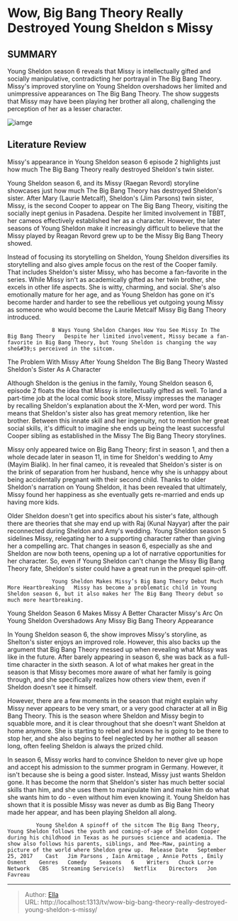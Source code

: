 # Wow, Big Bang Theory Really Destroyed Young Sheldon s Missy


## SUMMARY 



  Young Sheldon season 6 reveals that Missy is intellectually gifted and socially manipulative, contradicting her portrayal in The Big Bang Theory.   Missy&#39;s improved storyline on Young Sheldon overshadows her limited and unimpressive appearances on The Big Bang Theory.   The show suggests that Missy may have been playing her brother all along, challenging the perception of her as a lesser character.  

![iamge](https://static1.srcdn.com/wordpress/wp-content/uploads/2022/10/Missy-Young-Sheldon-Big-Bang-Theory.jpg)

## Literature Review
Missy&#39;s appearance in Young Sheldon season 6 episode 2 highlights just how much The Big Bang Theory really destroyed Sheldon&#39;s twin sister. 




Young Sheldon season 6, and its Missy (Raegan Revord) storyline showcases just how much The Big Bang Theory has destroyed Sheldon&#39;s sister. After Mary (Laurie Metcalf), Sheldon&#39;s (Jim Parsons) twin sister, Missy, is the second Cooper to appear on The Big Bang Theory, visiting the socially inept genius in Pasadena. Despite her limited involvement in TBBT, her cameos effectively established her as a character. However, the later seasons of Young Sheldon make it increasingly difficult to believe that the Missy played by Reagan Revord grew up to be the Missy Big Bang Theory showed.




Instead of focusing its storytelling on Sheldon, Young Sheldon diversifies its storytelling and also gives ample focus on the rest of the Cooper family. That includes Sheldon&#39;s sister Missy, who has become a fan-favorite in the series. While Missy isn&#39;t as academically gifted as her twin brother, she excels in other life aspects. She is witty, charming, and social. She&#39;s also emotionally mature for her age, and as Young Sheldon has gone on it&#39;s become harder and harder to see the rebellious yet outgoing young Missy as someone who would become the Laurie Metcalf Missy Big Bang Theory introduced.

                  8 Ways Young Sheldon Changes How You See Missy In The Big Bang Theory   Despite her limited involvement, Missy became a fan-favorite in Big Bang Theory, but Young Sheldon is changing the way she&#39;s perceived in the sitcom.    


 The Problem With Missy After Young Sheldon 
The Big Bang Theory Wasted Sheldon&#39;s Sister As A Character
          




Although Sheldon is the genius in the family, Young Sheldon season 6, episode 2 floats the idea that Missy is intellectually gifted as well. To land a part-time job at the local comic book store, Missy impresses the manager by recalling Sheldon&#39;s explanation about the X-Men, word per word. This means that Sheldon&#39;s sister also has great memory retention, like her brother. Between this innate skill and her ingenuity, not to mention her great social skills, it&#39;s difficult to imagine she ends up being the least successful Cooper sibling as established in the Missy The Big Bang Theory storylines.

Missy only appeared twice on Big Bang Theory; first in season 1, and then a whole decade later in season 11, in time for Sheldon&#39;s wedding to Amy (Mayim Bialik). In her final cameo, it is revealed that Sheldon&#39;s sister is on the brink of separation from her husband, hence why she is unhappy about being accidentally pregnant with their second child. Thanks to older Sheldon&#39;s narration on Young Sheldon, it has been revealed that ultimately, Missy found her happiness as she eventually gets re-married and ends up having more kids.




Older Sheldon doesn&#39;t get into specifics about his sister&#39;s fate, although there are theories that she may end up with Raj (Kunal Nayyar) after the pair reconnected during Sheldon and Amy&#39;s wedding. Young Sheldon season 5 sidelines Missy, relegating her to a supporting character rather than giving her a compelling arc. That changes in season 6, especially as she and Sheldon are now both teens, opening up a lot of narrative opportunities for her character. So, even if Young Sheldon can&#39;t change the Missy Big Bang Theory fate, Sheldon&#39;s sister could have a great run in the prequel spin-off.

                  Young Sheldon Makes Missy’s Big Bang Theory Debut Much More Heartbreaking   Missy has become a problematic child in Young Sheldon season 6, but it also makes her The Big Bang Theory debut so much more heartbreaking.     



 Young Sheldon Season 6 Makes Missy A Better Character 
Missy&#39;s Arc On Young Sheldon Overshadows Any Missy Big Bang Theory Appearance
         




In Young Sheldon season 6, the show improves Missy&#39;s storyline, as Shelton&#39;s sister enjoys an improved role. However, this also backs up the argument that Big Bang Theory messed up when revealing what Missy was like in the future. After barely appearing in season 6, she was back as a full-time character in the sixth season. A lot of what makes her great in the season is that Missy becomes more aware of what her family is going through, and she specifically realizes how others view them, even if Sheldon doesn&#39;t see it himself.

However, there are a few moments in the season that might explain why Missy never appears to be very smart, or a very good character at all in Big Bang Theory. This is the season where Sheldon and Missy begin to squabble more, and it is clear throughout that she doesn&#39;t want Sheldon at home anymore. She is starting to rebel and knows he is going to be there to stop her, and she also begins to feel neglected by her mother all season long, often feeling Sheldon is always the prized child.




In season 6, Missy works hard to convince Sheldon to never give up hope and accept his admission to the summer program in Germany. However, it isn&#39;t because she is being a good sister. Instead, Missy just wants Sheldon gone. It has become the norm that Sheldon&#39;s sister has much better social skills than him, and she uses them to manipulate him and make him do what she wants him to do - even without him even knowing it. Young Sheldon has shown that it is possible Missy was never as dumb as Big Bang Theory made her appear, and has been playing Sheldon all along.

             Young Sheldon A spinoff of the sitcom The Big Bang Theory, Young Sheldon follows the youth and coming-of-age of Sheldon Cooper during his childhood in Texas as he pursues science and academia. The show also follows his parents, siblings, and Mee-Maw, painting a picture of the world where Sheldon grew up.  Release Date   September 25, 2017    Cast   Jim Parsons , Iain Armitage , Annie Potts , Emily Osment    Genres   Comedy    Seasons   6    Writers   Chuck Lorre    Network   CBS    Streaming Service(s)   Netflix    Directors   Jon Favreau       


---

> Author: [Ella](https://instagram.hk.cn/)  
> URL: http://localhost:1313/tv/wow-big-bang-theory-really-destroyed-young-sheldon-s-missy/  


